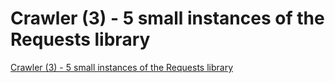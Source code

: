 # Crawler (3) - 5 small instances of the Requests library
[Crawler (3) - 5 small instances of the Requests library](https://aiwithcloud.com/2022/09/15/crawler_3___5_small_instances_of_the_requests_library/)